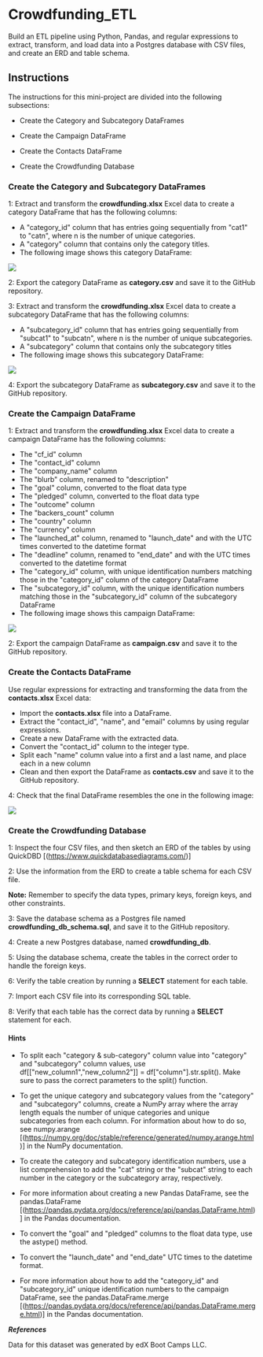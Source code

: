 # Crowdfunding_ETL
Build an ETL pipeline using Python, Pandas, and regular expressions to extract, transform, and load data into a Postgres database with CSV files, and create an ERD and table schema.

## Instructions
The instructions for this mini-project are divided into the following subsections:
- Create the Category and Subcategory DataFrames
  
- Create the Campaign DataFrame
  
- Create the Contacts DataFrame
  
- Create the Crowdfunding Database

### Create the Category and Subcategory DataFrames
1: Extract and transform the **crowdfunding.xlsx** Excel data to create a category DataFrame that has the following columns:
 - A "category_id" column that has entries going sequentially from "cat1" to "catn", where n is the number of unique categories.
 - A "category" column that contains only the category titles.
 - The following image shows this category DataFrame:

![](Images/category_DataFrame.png)

2: Export the category DataFrame as **category.csv** and save it to the GitHub repository.

3: Extract and transform the **crowdfunding.xlsx** Excel data to create a subcategory DataFrame that has the following columns:
  - A "subcategory_id" column that has entries going sequentially from "subcat1" to "subcatn", where n is the number of unique subcategories.
  - A "subcategory" column that contains only the subcategory titles
  - The following image shows this subcategory DataFrame:

![](Images/subcategory_DataFrame.png)

4: Export the subcategory DataFrame as **subcategory.csv** and save it to the GitHub repository.

### Create the Campaign DataFrame
1: Extract and transform the **crowdfunding.xlsx** Excel data to create a campaign DataFrame has the following columns:

- The "cf_id" column
- The "contact_id" column
- The "company_name" column
- The "blurb" column, renamed to "description"
- The "goal" column, converted to the float data type
- The "pledged" column, converted to the float data type
- The "outcome" column
- The "backers_count" column
- The "country" column
- The "currency" column
- The "launched_at" column, renamed to "launch_date" and with the UTC times converted to the datetime format
- The "deadline" column, renamed to "end_date" and with the UTC times converted to the datetime format
- The "category_id" column, with unique identification numbers matching those in the "category_id" column of the category DataFrame
- The "subcategory_id" column, with the unique identification numbers matching those in the "subcategory_id" column of the subcategory DataFrame
- The following image shows this campaign DataFrame:

![](Images/campaign_DataFrame.png)

2: Export the campaign DataFrame as **campaign.csv** and save it to the GitHub repository.

### Create the Contacts DataFrame
 Use regular expressions for extracting and transforming the data from the **contacts.xlsx** Excel data:

   - Import the **contacts.xlsx** file into a DataFrame.
   - Extract the "contact_id", "name", and "email" columns by using regular expressions.
   - Create a new DataFrame with the extracted data.
   - Convert the "contact_id" column to the integer type.
   - Split each "name" column value into a first and a last name, and place each in a new column
   - Clean and then export the DataFrame as **contacts.csv** and save it to the GitHub repository.

4: Check that the final DataFrame resembles the one in the following image:

![](Images/contact_DataFrame_final.png)

### Create the Crowdfunding Database
1: Inspect the four CSV files, and then sketch an ERD of the tables by using QuickDBD [(https://www.quickdatabasediagrams.com/)]

2: Use the information from the ERD to create a table schema for each CSV file.

**Note:** Remember to specify the data types, primary keys, foreign keys, and other constraints.

3: Save the database schema as a Postgres file named **crowdfunding_db_schema.sql**, and save it to the GitHub repository.

4: Create a new Postgres database, named **crowdfunding_db**.

5: Using the database schema, create the tables in the correct order to handle the foreign keys.

6: Verify the table creation by running a **SELECT** statement for each table.

7: Import each CSV file into its corresponding SQL table.

8: Verify that each table has the correct data by running a **SELECT** statement for each.

#### Hints
- To split each "category & sub-category" column value into "category" and "subcategory" column values, use df[["new_column1","new_column2"]] = df["column"].str.split(). Make sure to pass the correct parameters to the split() function.

- To get the unique category and subcategory values from the "category" and "subcategory" columns, create a NumPy array where the array length equals the number of unique categories and unique subcategories from each column. For information about how to do so, see numpy.arange [(https://numpy.org/doc/stable/reference/generated/numpy.arange.html)] in the NumPy documentation.

- To create the category and subcategory identification numbers, use a list comprehension to add the "cat" string or the "subcat" string to each number in the category or the subcategory array, respectively.

- For more information about creating a new Pandas DataFrame, see the pandas.DataFrame [(https://pandas.pydata.org/docs/reference/api/pandas.DataFrame.html)] in the Pandas documentation.

- To convert the "goal" and "pledged" columns to the float data type, use the astype() method.

- To convert the "launch_date" and "end_date" UTC times to the datetime format.

- For more information about how to add the "category_id" and "subcategory_id" unique identification numbers to the campaign DataFrame, see the pandas.DataFrame.merge [(https://pandas.pydata.org/docs/reference/api/pandas.DataFrame.merge.html)] in the Pandas documentation.

***References***

Data for this dataset was generated by edX Boot Camps LLC.

  

     

